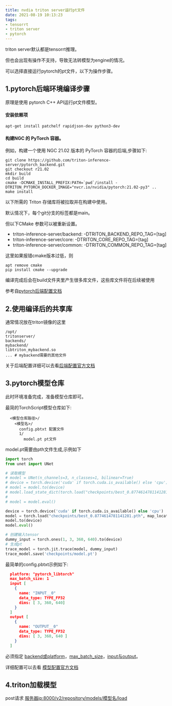 ```yaml
---
title: nvdia triton server运行pt文件
date: 2021-08-19 10:13:23
tags:
- tensorrt
- triton server
- pytorch
---
```


triton server默认都是tensorrt推理。

但也会出现有操作不支持，导致无法转模型为engine的情况。

可以选择直接运行pytorch的pt文件，以下为操作步骤。
## 1.pytorch后端环境编译步骤

原理是使用 pytorch C++ API运行pt文件模型。

#### 安装依赖项

```shell
apt-get install patchelf rapidjson-dev python3-dev
```

####  构建NGC 的 PyTorch 容器。

例如，构建一个使用 NGC 21.02 版本的 PyTorch 容器的后端,步骤如下:

```shell
git clone https://github.com/triton-inference-server/pytorch_backend.git
git checkout r21.02
mkdir build
cd build
cmake -DCMAKE_INSTALL_PREFIX:PATH=`pwd`/install -DTRITON_PYTORCH_DOCKER_IMAGE="nvcr.io/nvidia/pytorch:21.02-py3" ..
make install
```

以下所需的 Triton 存储库将被拉取并在构建中使用。

默认情况下，每个git分支的标签都是main。

 但以下CMake 参数可以被重新设置。

- triton-inference-server/backend: -DTRITON_BACKEND_REPO_TAG=[tag]
- triton-inference-server/core: -DTRITON_CORE_REPO_TAG=[tag]
- triton-inference-server/common: -DTRITON_COMMON_REPO_TAG=[tag]

这里如果报错cmake版本过低，则

```shell
apt remove cmake
pip install cmake --upgrade
```

编译完成后会在build文件夹里产生很多库文件，这些库文件将在后续被使用

参考自[pytorch后端配置文档](https://github.com/triton-inference-server/pytorch_backend)

## 2.使用编译后的共享库

通常情况放在triton镜像的这里

```
/opt/
tritonserver/
backends/
mybackend/
libtriton_mybackend.so
... # mybackend需要的其他文件
```

关于后端配置详细可以去看[后端配置官方文档](https://github.com/triton-inference-server/backend/blob/main/README.md#backends)

## 3.pytorch模型仓库

此时环境准备完成，准备模型仓库即可。

最简的TorchScript模型仓库如下:

```
  <模型仓库路径>/
    <模型名>/
      config.pbtxt 配置文件
      1/
        model.pt pt文件
```

model.pt需要由pth文件生成,示例如下

```python
import torch
from unet import UNet

# 读取模型
# model = UNet(n_channels=3, n_classes=1, bilinear=True)
# device = torch.device('cuda' if torch.cuda.is_available() else 'cpu')
# model = model.to(device)
# model.load_state_dict(torch.load("checkpoints/best_0.8774614781141281.pth", map_location=device))
#
# model = model.eval()

device = torch.device('cuda' if torch.cuda.is_available() else 'cpu')
model = torch.load("checkpoints/best_0.8774614781141281.pth", map_location=device)
model.to(device)
model.eval()

# 创建输入tensor
dummy_input = torch.ones(1, 3, 360, 640).to(device)
# 生成pt
trace_model = torch.jit.trace(model, dummy_input)
trace_model.save('checkpoints/model.pt')
```



最简单的config.pbtxt示例如下:

```json
  platform: "pytorch_libtorch"
  max_batch_size: 1
  input [
    {
      name: "INPUT__0"
      data_type: TYPE_FP32
      dims: [ 3, 360, 640]
    }
  ]
  output [
    {
      name: "OUTPUT__0"
      data_type: TYPE_FP32
      dims: [ 3, 360, 640 ]
    }
  ]
```
必须指定 [backend或platform](https://github.com/triton-inference-server/backend/blob/main/README.md#backends)，[max_batch_size](https://github.com/triton-inference-server/server/blob/r21.06/docs/model_configuration.md#maximum-batch-size)，[input与output](https://github.com/triton-inference-server/server/blob/r21.06/docs/model_configuration.md#inputs-and-outputs)。

详细配置可以去看 [模型配置官方文档](https://github.com/triton-inference-server/server/blob/r21.06/docs/model_configuration.md)

## 4.triton加载模型

post请求 <u>服务器ip:8000/v2/repository/models/模型名/load</u>



